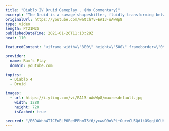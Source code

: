 ```yaml
---
title: "Diablo IV Druid Gameplay . (No Commentary)"
excerpt: "The Druid is a savage shapeshifter, fluidly transforming between the forms of a towering bear or a vicious werewolf to fight alongside the creatures of the wild."
originalUrl: https://youtube.com/watch?v=EA13-uAwWp8
type: video
length: PT21M2S
publishedDateTime: 2021-01-26T11:13:29Z
heat: 110

featuredContent: "<iframe width=\"800\" height=\"500\" frameborder=\"0\" src=\"https://www.youtube.com/embed/EA13-uAwWp8\" allow=\"accelerometer; autoplay; encrypted-media; gyroscope; picture-in-picture\" allowfullscreen></iframe>"

provider:
  name: Ram's Play
  domain: youtube.com

topics:
  - Diablo 4
  - Druid

images:
  - url: https://i.ytimg.com/vi/EA13-uAwWp8/maxresdefault.jpg
    width: 1280
    height: 720
    isCached: true

secured: "/E6DWWnh4TICEuELP6PedPPhmT5f6/yxwwD9oVPL+Ou+vCU5Qd1kOSqqL6CUHkFiWl7INRjtR/azv7kyrWK5nBPjGrMccvTrvyGJpY671HO+LIC89M8Gml4tL/sPkE/8xdm1eRraw/q7cXgHWW6KyHeFiQszIKnD48Aj5W/QlWT4XT6SRiIxatjkCI4b/h70o2dEqJCDkQMcp0zArKA/lfaeg3co3JdQWhyeq1yOL2SYAZoYVYM80+upxgjie7vfPeupuMcpCOye5kTYUejYNPMkqnBhGKxzUTuK/GKF97BM1vf9iLiwbxxJBBoDAmcp8MEv1QQrBsMaNrE5J7xXfBbTvprOhbZ/OYlqAPqWcMEEJu6EsYe3NKu58vnIMI0Q9Q+1kXgW3mUtAdzb4IK9vsp5O5Js864kYn1k5qDxFz+oxQY7JnXMwhdG1o4jsUEp;p7qjKqyiKMGOxKd/eKhb9A=="
---
```


